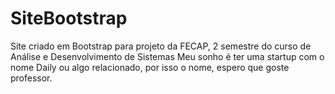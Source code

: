 # SiteBootstrap
Site criado em Bootstrap para projeto da FECAP, 2 semestre do curso de Análise e Desenvolvimento de Sistemas
Meu sonho é ter uma startup com o nome Daily ou algo relacionado, por isso o nome, espero que goste professor.